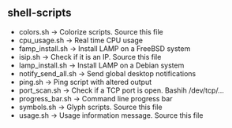 ## shell-scripts

- colors.sh             -> Colorize scripts. Source this file
- cpu_usage.sh          -> Real time CPU usage
- famp_install.sh       -> Install LAMP on a FreeBSD system
- isip.sh               -> Check if it is an IP. Source this file
- lamp_install.sh       -> Install LAMP on a Debian system
- notify_send_all.sh    -> Send global desktop notifications
- ping.sh               -> Ping script with altered output
- port_scan.sh          -> Check if a TCP port is open. Bashih /dev/tcp/...
- progress_bar.sh       -> Command line progress bar
- symbols.sh            -> Glyph scripts. Source this file
- usage.sh              -> Usage information message. Source this file